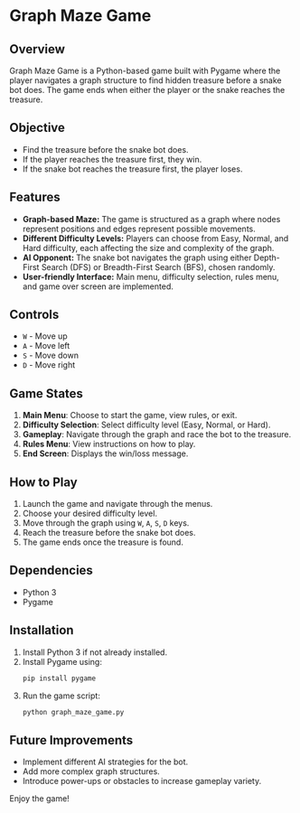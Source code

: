 # Graph Maze Game

## Overview
Graph Maze Game is a Python-based game built with Pygame where the player navigates a graph structure to find hidden treasure before a snake bot does. The game ends when either the player or the snake reaches the treasure.

## Objective
- Find the treasure before the snake bot does.
- If the player reaches the treasure first, they win.
- If the snake bot reaches the treasure first, the player loses.

## Features
- **Graph-based Maze:** The game is structured as a graph where nodes represent positions and edges represent possible movements.
- **Different Difficulty Levels:** Players can choose from Easy, Normal, and Hard difficulty, each affecting the size and complexity of the graph.
- **AI Opponent:** The snake bot navigates the graph using either Depth-First Search (DFS) or Breadth-First Search (BFS), chosen randomly.
- **User-friendly Interface:** Main menu, difficulty selection, rules menu, and game over screen are implemented.

## Controls
- `W` - Move up
- `A` - Move left
- `S` - Move down
- `D` - Move right

## Game States
1. **Main Menu**: Choose to start the game, view rules, or exit.
2. **Difficulty Selection**: Select difficulty level (Easy, Normal, or Hard).
3. **Gameplay**: Navigate through the graph and race the bot to the treasure.
4. **Rules Menu**: View instructions on how to play.
5. **End Screen**: Displays the win/loss message.

## How to Play
1. Launch the game and navigate through the menus.
2. Choose your desired difficulty level.
3. Move through the graph using `W`, `A`, `S`, `D` keys.
4. Reach the treasure before the snake bot does.
5. The game ends once the treasure is found.

## Dependencies
- Python 3
- Pygame

## Installation
1. Install Python 3 if not already installed.
2. Install Pygame using:
   ```sh
   pip install pygame
   ```
3. Run the game script:
   ```sh
   python graph_maze_game.py
   ```

## Future Improvements
- Implement different AI strategies for the bot.
- Add more complex graph structures.
- Introduce power-ups or obstacles to increase gameplay variety.

Enjoy the game!
